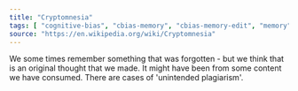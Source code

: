 ```yaml
---
title: "Cryptomnesia"
tags: [ "cognitive-bias", "cbias-memory", "cbias-memory-edit", "memory", "memory-bias" ]
source: "https://en.wikipedia.org/wiki/Cryptomnesia"
---
```


We some times remember something that was forgotten - but we think that is an original thought that we made. It might have been from some content we have consumed. There are cases of 'unintended plagiarism'.
